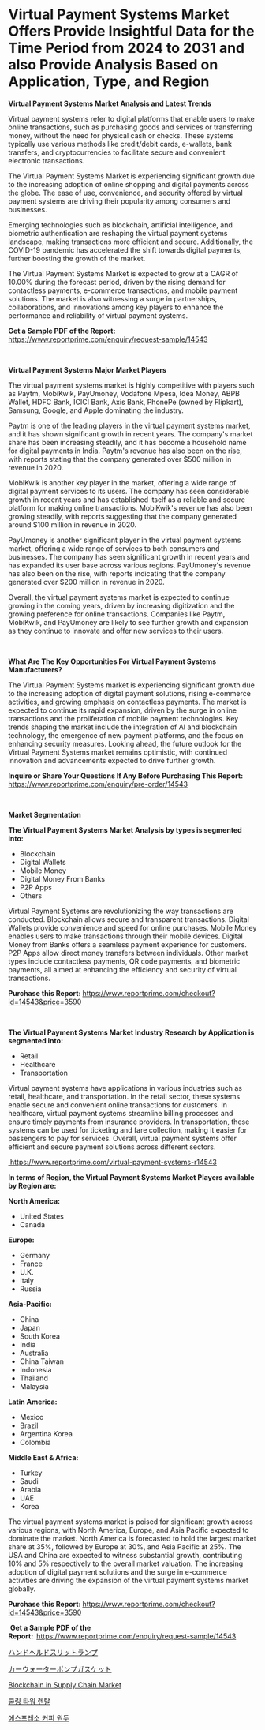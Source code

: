 <p><h1>Virtual Payment Systems Market Offers Provide Insightful Data for the Time Period from 2024 to 2031 and also Provide Analysis Based on Application, Type, and Region</h1></p><p><strong>Virtual Payment Systems Market Analysis and Latest Trends</strong></p>
<p><p>Virtual payment systems refer to digital platforms that enable users to make online transactions, such as purchasing goods and services or transferring money, without the need for physical cash or checks. These systems typically use various methods like credit/debit cards, e-wallets, bank transfers, and cryptocurrencies to facilitate secure and convenient electronic transactions.</p><p>The Virtual Payment Systems Market is experiencing significant growth due to the increasing adoption of online shopping and digital payments across the globe. The ease of use, convenience, and security offered by virtual payment systems are driving their popularity among consumers and businesses.</p><p>Emerging technologies such as blockchain, artificial intelligence, and biometric authentication are reshaping the virtual payment systems landscape, making transactions more efficient and secure. Additionally, the COVID-19 pandemic has accelerated the shift towards digital payments, further boosting the growth of the market.</p><p>The Virtual Payment Systems Market is expected to grow at a CAGR of 10.00% during the forecast period, driven by the rising demand for contactless payments, e-commerce transactions, and mobile payment solutions. The market is also witnessing a surge in partnerships, collaborations, and innovations among key players to enhance the performance and reliability of virtual payment systems.</p></p>
<p><strong>Get a Sample PDF of the Report:&nbsp;</strong> <a href="https://www.reportprime.com/enquiry/request-sample/14543">https://www.reportprime.com/enquiry/request-sample/14543</a></p>
<p>&nbsp;</p>
<p><strong>Virtual Payment Systems Major Market Players</strong></p>
<p><p>The virtual payment systems market is highly competitive with players such as Paytm, MobiKwik, PayUmoney, Vodafone Mpesa, Idea Money, ABPB Wallet, HDFC Bank, ICICI Bank, Axis Bank, PhonePe (owned by Flipkart), Samsung, Google, and Apple dominating the industry.</p><p>Paytm is one of the leading players in the virtual payment systems market, and it has shown significant growth in recent years. The company's market share has been increasing steadily, and it has become a household name for digital payments in India. Paytm's revenue has also been on the rise, with reports stating that the company generated over $500 million in revenue in 2020.</p><p>MobiKwik is another key player in the market, offering a wide range of digital payment services to its users. The company has seen considerable growth in recent years and has established itself as a reliable and secure platform for making online transactions. MobiKwik's revenue has also been growing steadily, with reports suggesting that the company generated around $100 million in revenue in 2020.</p><p>PayUmoney is another significant player in the virtual payment systems market, offering a wide range of services to both consumers and businesses. The company has seen significant growth in recent years and has expanded its user base across various regions. PayUmoney's revenue has also been on the rise, with reports indicating that the company generated over $200 million in revenue in 2020.</p><p>Overall, the virtual payment systems market is expected to continue growing in the coming years, driven by increasing digitization and the growing preference for online transactions. Companies like Paytm, MobiKwik, and PayUmoney are likely to see further growth and expansion as they continue to innovate and offer new services to their users.</p></p>
<p>&nbsp;</p>
<p><strong>What Are The Key Opportunities For Virtual Payment Systems Manufacturers?</strong></p>
<p><p>The Virtual Payment Systems market is experiencing significant growth due to the increasing adoption of digital payment solutions, rising e-commerce activities, and growing emphasis on contactless payments. The market is expected to continue its rapid expansion, driven by the surge in online transactions and the proliferation of mobile payment technologies. Key trends shaping the market include the integration of AI and blockchain technology, the emergence of new payment platforms, and the focus on enhancing security measures. Looking ahead, the future outlook for the Virtual Payment Systems market remains optimistic, with continued innovation and advancements expected to drive further growth.</p></p>
<p><strong>Inquire or Share Your Questions If Any Before Purchasing This Report:</strong> <a href="https://www.reportprime.com/enquiry/pre-order/14543">https://www.reportprime.com/enquiry/pre-order/14543</a></p>
<p>&nbsp;</p>
<p><strong>Market Segmentation</strong></p>
<p><strong>The Virtual Payment Systems Market Analysis by types is segmented into:</strong></p>
<p><ul><li>Blockchain</li><li>Digital Wallets</li><li>Mobile Money</li><li>Digital Money From Banks</li><li>P2P Apps</li><li>Others</li></ul></p>
<p><p>Virtual Payment Systems are revolutionizing the way transactions are conducted. Blockchain allows secure and transparent transactions. Digital Wallets provide convenience and speed for online purchases. Mobile Money enables users to make transactions through their mobile devices. Digital Money from Banks offers a seamless payment experience for customers. P2P Apps allow direct money transfers between individuals. Other market types include contactless payments, QR code payments, and biometric payments, all aimed at enhancing the efficiency and security of virtual transactions.</p></p>
<p><strong>Purchase this Report:&nbsp;</strong><a href="https://www.reportprime.com/checkout?id=14543&price=3590">https://www.reportprime.com/checkout?id=14543&price=3590</a></p>
<p>&nbsp;</p>
<p><strong>The Virtual Payment Systems Market Industry Research by Application is segmented into:</strong></p>
<p><ul><li>Retail</li><li>Healthcare</li><li>Transportation</li></ul></p>
<p><p>Virtual payment systems have applications in various industries such as retail, healthcare, and transportation. In the retail sector, these systems enable secure and convenient online transactions for customers. In healthcare, virtual payment systems streamline billing processes and ensure timely payments from insurance providers. In transportation, these systems can be used for ticketing and fare collection, making it easier for passengers to pay for services. Overall, virtual payment systems offer efficient and secure payment solutions across different sectors.</p></p>
<p><a href="https://www.reportprime.com/virtual-payment-systems-r14543">&nbsp;https://www.reportprime.com/virtual-payment-systems-r14543</a></p>
<p><strong>In terms of Region, the Virtual Payment Systems Market Players available by Region are:</strong></p>
<p>
    <p> <strong> North America: </strong>
        <ul>
            <li>United States</li>
            <li>Canada</li>
        </ul>
        </p> 
    <p> <strong> Europe: </strong>
        <ul>
            <li>Germany</li>
            <li>France</li>
            <li>U.K.</li>
            <li>Italy</li>
            <li>Russia</li>
        </ul>
        </p> 
    <p> <strong> Asia-Pacific: </strong>
        <ul>
            <li>China</li>
            <li>Japan</li>
            <li>South Korea</li>
            <li>India</li>
            <li>Australia</li>
            <li>China Taiwan</li>
            <li>Indonesia</li>
            <li>Thailand</li>
            <li>Malaysia</li>
        </ul>
        </p> 
    <p> <strong> Latin America: </strong>
        <ul>
            <li>Mexico</li>
            <li>Brazil</li>
            <li>Argentina Korea</li>
            <li>Colombia</li>
        </ul>
        </p> 
    <p> <strong> Middle East & Africa: </strong>
        <ul>
            <li>Turkey</li>
            <li>Saudi</li>
            <li>Arabia</li>
            <li>UAE</li>
            <li>Korea</li>
        </ul>
    </p>
    </p>
<p><p>The virtual payment systems market is poised for significant growth across various regions, with North America, Europe, and Asia Pacific expected to dominate the market. North America is forecasted to hold the largest market share at 35%, followed by Europe at 30%, and Asia Pacific at 25%. The USA and China are expected to witness substantial growth, contributing 10% and 5% respectively to the overall market valuation. The increasing adoption of digital payment solutions and the surge in e-commerce activities are driving the expansion of the virtual payment systems market globally.</p></p>
<p><strong>Purchase this Report: </strong><a href="https://www.reportprime.com/checkout?id=14543&price=3590">https://www.reportprime.com/checkout?id=14543&price=3590</a></p>
<p>&nbsp;<strong>Get a Sample PDF of the Report:&nbsp;&nbsp;</strong><a href="https://www.reportprime.com/enquiry/request-sample/14543">https://www.reportprime.com/enquiry/request-sample/14543</a></p>
<p><strong></strong></p>
<p><p><a href="https://medium.com/@elmoray21/%E3%83%8F%E3%83%B3%E3%83%89%E3%83%98%E3%83%AB%E3%83%89%E5%BC%8F%E3%82%B9%E3%83%AA%E3%83%83%E3%83%88%E3%83%A9%E3%83%B3%E3%83%97%E3%81%AE%E5%B8%82%E5%A0%B4%E3%82%B7%E3%82%A7%E3%82%A2%E3%81%AE%E9%80%B2%E5%8C%96%E3%81%A8%E5%B8%82%E5%A0%B4%E6%88%90%E9%95%B7%E3%83%88%E3%83%AC%E3%83%B3%E3%83%892024%E5%B9%B4%E3%81%8B%E3%82%892031%E5%B9%B4%E3%81%BE%E3%81%A7-95b8fdcef26a">ハンドヘルドスリットランプ</a></p><p><a href="https://github.com/Sophiaard2003/Market-Research-Report-List-1/blob/main/347052425445.md">カーウォーターポンプガスケット</a></p><p><a href="https://github.com/brenzgnarento/Market-Research-Report-List-2/blob/main/blockchain-in-supply-chain-market.md">Blockchain in Supply Chain Market</a></p><p><a href="https://medium.com/@dylanobrien626/%EB%83%89%EA%B0%81%ED%83%91-%EC%9E%84%EB%8C%80-%EC%8B%9C%EC%9E%A5-%EC%8B%9C%EC%9E%A5-cagr-%EC%8B%9C%EC%9E%A5-%ED%8A%B8%EB%A0%8C%EB%93%9C-%EB%B0%8F-%EC%84%B1%EC%9E%A5-%EC%A0%84%EB%9E%B5%EC%97%90-%EB%8C%80%ED%95%9C-%ED%86%B5%EC%B0%B0%EB%A0%A5-22038db76bc0">쿨링 타워 렌탈</a></p><p><a href="https://medium.com/@bricebeahan2023/%EC%97%90%EC%8A%A4%ED%94%84%EB%A0%88%EC%86%8C-%EC%BB%A4%ED%94%BC-%EC%9B%90%EB%91%90-%EC%8B%9C%EC%9E%A5-%EC%9D%B8%EC%82%AC%EC%9D%B4%ED%8A%B8-%EC%8B%9C%EC%9E%A5-%ED%8A%B8%EB%A0%8C%EB%93%9C-%EC%84%B1%EC%9E%A5-2024%EB%85%84%EB%B6%80%ED%84%B0-2031%EB%85%84%EA%B9%8C%EC%A7%80-%EC%98%88%EC%B8%A1-81819b03f381">에스프레소 커피 원두</a></p></p>